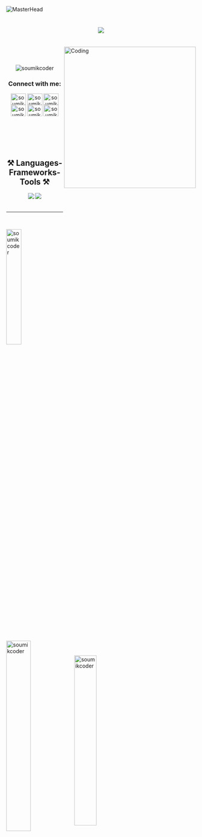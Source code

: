 ![MasterHead](https://mir-s3-cdn-cf.behance.net/project_modules/fs/54b6c068097599.5b50bca476b9b.gif)
<h1 align="center">
    <img src="https://readme-typing-svg.herokuapp.com/?font=Righteous&size=35&center=true&vCenter=true&width=500&height=70&duration=4000&lines=Hi+There!+👋;+I'm+Soumik+Pal!;A+Engineering+student;from+India+🇮🇳;" />

</h1>
<br/>

  <img  align="right" alt="Coding" width="350" height=31% src="https://media4.giphy.com/media/qgQUggAC3Pfv687qPC/giphy.gif">
<br/>
<br/>
<p align="center"> <img src="https://komarev.com/ghpvc/?username=soumikcoder&label=Profile%20views&color=0e75b6&style=flat" alt="soumikcoder" /> </p>

<h3  align="left"><p align="center">Connect with me:</p></h3>
<p align="center">
<a href="https://twitter.com/soumikcoder" target="blank"><img align="center" src="https://raw.githubusercontent.com/rahuldkjain/github-profile-readme-generator/master/src/images/icons/Social/twitter.svg" alt="soumikcoder" height="30" width="40" /></a>
<a href="https://linkedin.com/in/soumik-pal-676924228" target="blank"><img align="center" src="https://raw.githubusercontent.com/rahuldkjain/github-profile-readme-generator/master/src/images/icons/Social/linked-in-alt.svg" alt="soumik-pal-676924228" height="30" width="40" /></a>
<a href="https://www.codechef.com/users/soumik_05" target="blank"><img align="center" src="https://cdn.jsdelivr.net/npm/simple-icons@3.1.0/icons/codechef.svg" alt="soumik_05" height="30" width="40" /></a>
<a href="https://www.hackerrank.com/soumikcoder" target="blank"><img align="center" src="https://raw.githubusercontent.com/rahuldkjain/github-profile-readme-generator/master/src/images/icons/Social/hackerrank.svg" alt="soumikcoder" height="30" width="40" /></a>
<a href="https://www.leetcode.com/soumikcoder" target="blank"><img align="center" src="https://raw.githubusercontent.com/rahuldkjain/github-profile-readme-generator/master/src/images/icons/Social/leet-code.svg" alt="soumikcoder" height="30" width="40" /></a>
<a href="https://codeforces.com/profile/soumikcoder" target="blank"><img align="center" src="https://raw.githubusercontent.com/rahuldkjain/github-profile-readme-generator/master/src/images/icons/Social/codeforces.svg" alt="soumikcoder" height="30" width="40" /></a>
</p>
<br/>
<br/>
<br/>
<br/>
<h2 align="center">⚒️ Languages-Frameworks-Tools ⚒️</h2>
<div align="center">
    <img src="https://skillicons.dev/icons?i=c,cpp,python,java,html,css,javascript,git,linux" />
    <img src="https://skillicons.dev/icons?i=mysql,sklearn,opencv,bash,typescript,github,tensorflow" /><br>
</div>
<br/>
<hr/>
<br/>
<p float="center"><img align="center"  width=28%  src="https://github-readme-stats.vercel.app/api/top-langs?username=soumikcoder&show_icons=true&locale=en&layout=compact" alt="soumikcoder" /><img  align="center" width=36%  src="https://github-readme-streak-stats.herokuapp.com/?user=soumikcoder&" alt="soumikcoder" /><img  align="center" width=34%  src="https://github-readme-stats.vercel.app/api?username=soumikcoder&show_icons=true&locale=en" alt="soumikcoder" /></p>

